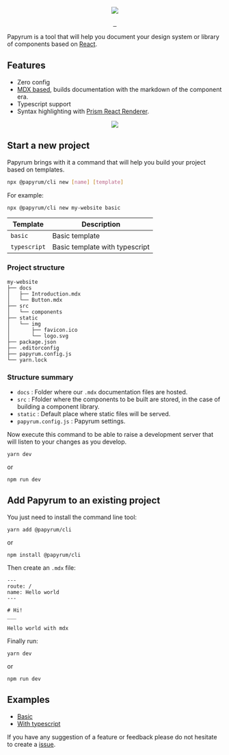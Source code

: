 <p align="center">
  <img src="https://user-images.githubusercontent.com/4754339/71502967-1a73bf80-2841-11ea-9add-13cd5bd905dd.png" />
</p>

<p align="center">
  <a href="https://www.npmjs.com/package/@papyrum/cli" target="_blank">
    <img src="https://badgen.net/npm/v/@papyrum/cli" alt="">
  </a>
  <a href="https://www.npmjs.com/package/@papyrum/cli" target="_blank">
    <img src="https://badgen.net/npm/dt/@papyrum/cli" alt="">
  </a>
  <a href="LICENSE" target="_blank">
    <img src="https://badgen.net/npm/license/@papyrum/cli" alt="">
  </a>
</p>

Papyrum is a tool that will help you document your design system or library of components based on [React](https://reactjs.org/).

## Features

- Zero config
- [MDX based](https://mdxjs.com/), builds documentation with the markdown of the component era.
- Typescript support
- Syntax highlighting with [Prism React Renderer](https://github.com/FormidableLabs/prism-react-renderer).

<p align="center">
  <img src="https://user-images.githubusercontent.com/4754339/73624201-dc22aa80-460d-11ea-8c25-fcda084f5bdf.png" />
</p>

## Start a new project

Papyrum brings with it a command that will help you build your project based on templates.

```bash
npx @papyrum/cli new [name] [template]
```

For example:

```bash
npx @papyrum/cli new my-website basic

```

| Template | Description |
| ------------- | ------------- |
| `basic` | Basic template |
| `typescript` | Basic template with typescript |

### Project structure

```
my-website
├── docs
│   ├── Introduction.mdx
│   └── Button.mdx
├── src
│   └── components
├── static
│   └── img
│       ├── favicon.ico
│       └── logo.svg
├── package.json
├── .editorconfig
├── papyrum.config.js
└── yarn.lock
```

### Structure summary

- `docs` : Folder where our `.mdx` documentation files are hosted.
- `src` : Ffolder where the components to be built are stored, in the case of building a component library.
- `static` : Default place where static files will be served.
- `papyrum.config.js` : Papyrum settings.

Now execute this command to be able to raise a development server that will listen to your changes as you develop.

```
yarn dev
```

or

```
npm run dev
```

## Add Papyrum to an existing project

You just need to install the command line tool:

```
yarn add @papyrum/cli
```

or

```
npm install @papyrum/cli
```

Then create an `.mdx` file:

```
---
route: /
name: Hello world
---

# Hi!
___

Hello world with mdx
```

Finally run:

```
yarn dev
```

or

```
npm run dev
```

## Examples

- [Basic](https://github.com/wilsson/papyrum/tree/master/examples/basic)
- [With typescript](https://github.com/wilsson/papyrum/tree/master/examples/typescript)

If you have any suggestion of a feature or feedback please do not hesitate to create a [issue](https://github.com/wilsson/papyrum/issues).